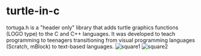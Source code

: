 # turtle-in-c
tortuga.h is a "header only" library that adds turtle graphics functions (LOGO type) to the C and C++ languages. It was developed to teach programming to teenagers transitioning from visual programming languages ​​(Scratch, mBlock) to text-based languages.
![square1](https://github.com/user-attachments/assets/bd766180-9ed3-4b2e-a684-589913815b34)
![square2](https://github.com/user-attachments/assets/0a3da7c4-ddee-49a9-94b2-33a3fd3683d3)
